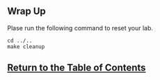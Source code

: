 ## Wrap Up

Plase run the following command to reset your lab.

```
cd ../..
make cleanup
```


## [Return to the Table of Contents](../../README.md)


